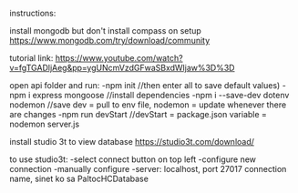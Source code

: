 instructions:

install mongodb but don't install compass on setup
https://www.mongodb.com/try/download/community


tutorial link:
https://www.youtube.com/watch?v=fgTGADljAeg&pp=ygUNcmVzdGFwaSBxdWljaw%3D%3D


open api folder and run:
-npm init 					//then enter all to save default values)
-npm i express mongoose 			//install dependencies
-npm i --save-dev dotenv nodemon 		//save dev = pull to env file, nodemon = update whenever there are changes
-npm run devStart 				//devStart = package.json variable = nodemon server.js
 

install studio 3t to view database
https://studio3t.com/download/

to use studio3t:
-select connect button on top left
-configure new connection
-manually configure
-server: localhost, port 27017
connection name, sinet ko sa PaltocHCDatabase